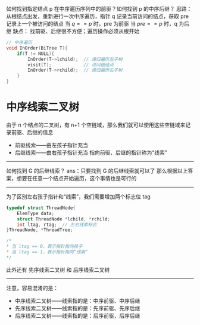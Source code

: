 如何找到指定结点 p 在中序遍历序列中的前驱？如何找到 p 的中序后继？
思路：
	从根结点出发，重新进行一次中序遍历，指针 q 记录当前访问的结点，获取 pre 记录上一个被访问的结点
	当 $q==p$ 时，pre 为前驱
	当 $pre == p$ 时，q 为后继
缺点：
	找前驱、后继很不方便；遍历操作必须从根开始
```c
// 中序遍历
void InOrder(BiTree T){
	if(T != NULL){
		InOrder(T->lchild);  // 递归遍历左子树
		visit(T);            // 访问根结点
		InOrder(T->rchild);  // 递归遍历右子树
	}
}
```

# 中序线索二叉树
由于 n 个结点的二叉树，有 n+1 个空链域，那么我们就可以使用这些空链域来记录前驱、后继的信息
- 前驱线索——由左孩子指针充当
- 后继线索——由右孩子指针充当
指向前驱、后继的指针称为“线索”
***
如何找到 G 的后继线索？
ans：只要找到 G 的后继线索就可以了
那么根据以上答案，想要在任意一个结点开始遍历，这个事情也是可行的
***
为了区别左右孩子指针和“线索”，我们需要增加两个标志位 tag
```c
typedef struct ThreadNode{
	ElemType data;
	struct ThreadNode *lchild, *rchild;
	int ltag, rtag;  // 左右线索标志
}ThreadNode, *ThreadTree;

/*
* 当 ltag == 0，表示指针指向孩子
* 当 ltag == 1，表示指针指向“线索”
*/
```
此外还有 先序线索二叉树 和 后序线索二叉树
***
注意，容易混淆的是：
- 中序线索二叉树——线索指的是：中序前驱、中序后继
- 先序线索二叉树——线索指的是：先序前驱、先序后继
- 后序线索二叉树——线索指的是：后序前驱，后序后继
